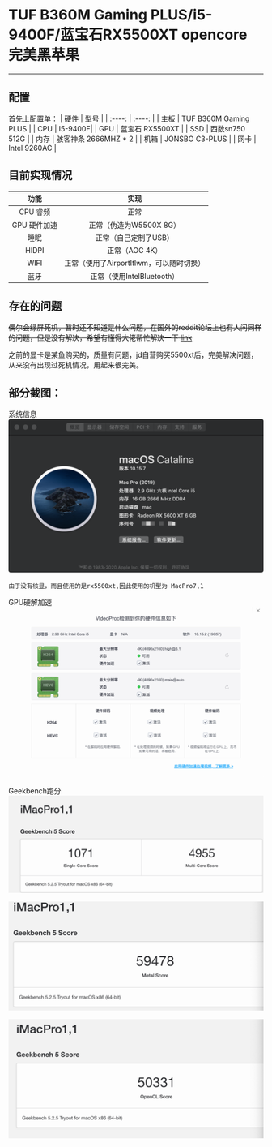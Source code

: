 # TUF B360M Gaming PLUS/i5-9400F/蓝宝石RX5500XT opencore 完美黑苹果
***

## 配置
首先上配置单：
|  硬件   |  型号   |
| :----: | :----: |
| 主板  | TUF B360M Gaming PLUS |
| CPU  |  I5-9400F| 
| GPU  | 蓝宝石 RX5500XT | 
| SSD | 西数sn750 512G | 
| 内存 | 骇客神条 2666MHZ * 2 | 
| 机箱 | JONSBO C3-PLUS | 
| 网卡 | Intel 9260AC | 

## 目前实现情况
|  功能  | 实现 | 
| :----:  | :----: |
| CPU 睿频 |  正常 |
| GPU 硬件加速 | 正常（伪造为W5500X 8G） | 
| 睡眠 | 正常（自己定制了USB）|
| HIDPI | 正常（AOC 4K） |
| WIFI  |  正常（使用了AirportItlwm，可以随时切换） | 
| 蓝牙   |  正常（使用IntelBluetooth） | 

## 存在的问题
~~偶尔会绿屏死机，暂时还不知道是什么问题，在国外的reddit论坛上也有人问同样的问题，但是没有解决，希望有懂得大佬帮忙解决一下
[link](https://www.reddit.com/r/hackintosh/comments/gv1f62/amd_rx_5600_xt_green_screen_of_death/)~~

之前的显卡是某鱼购买的，质量有问题，jd自营购买5500xt后，完美解决问题，从来没有出现过死机情况，用起来很完美。

## 部分截图：
系统信息
![1](./images/1.png)
```
由于没有核显，而且使用的是rx5500xt,因此使用的机型为 MacPro7,1
```
GPU硬解加速
![2](./images/2.png)

Geekbench跑分
![3](./images/3.png)

![4](./images/4.png)

![5](./images/5.png)